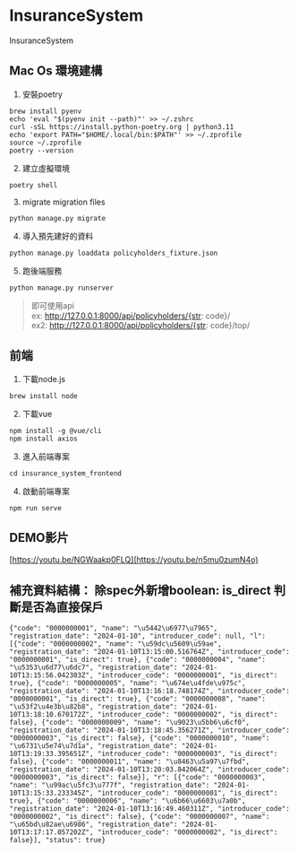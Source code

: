# InsuranceSystem
InsuranceSystem

## Mac Os 環境建構
1. 安裝poetry
```
brew install pyenv
echo 'eval "$(pyenv init --path)"' >> ~/.zshrc
curl -sSL https://install.python-poetry.org | python3.11
echo 'export PATH="$HOME/.local/bin:$PATH"' >> ~/.zprofile
source ~/.zprofile
poetry --version
```

2. 建立虛擬環境
```
poetry shell
```
3. migrate migration files 
```
python manage.py migrate
```
4. 導入預先建好的資料
```
python manage.py loaddata policyholders_fixture.json
```
5. 跑後端服務
```
python manage.py runserver
```
> 即可使用api  
> ex: http://127.0.0.1:8000/api/policyholders/{str: code}/  
> ex2: http://127.0.0.1:8000/api/policyholders/{str: code}/top/  

## 前端
1. 下載node.js 
```
brew install node
```
2. 下載vue
```
npm install -g @vue/cli
npm install axios
```
3. 進入前端專案
```
cd insurance_system_frontend 
```
4. 啟動前端專案
```
npm run serve
```

## DEMO影片
[https://youtu.be/NGWaakp0FLQ](https://youtu.be/n5mu0zumN4o)

## 補充資料結構： 除spec外新增boolean: is_direct 判斷是否為直接保戶
```
{"code": "0000000001", "name": "\u5442\u6977\u7965", "registration_date": "2024-01-10", "introducer_code": null, "l": [{"code": "0000000002", "name": "\u59dc\u5609\u59ae", "registration_date": "2024-01-10T13:15:00.516764Z", "introducer_code": "0000000001", "is_direct": true}, {"code": "0000000004", "name": "\u5353\u6d77\u6dc7", "registration_date": "2024-01-10T13:15:56.042303Z", "introducer_code": "0000000001", "is_direct": true}, {"code": "0000000005", "name": "\u674e\u4fde\u975c", "registration_date": "2024-01-10T13:16:18.748174Z", "introducer_code": "0000000001", "is_direct": true}, {"code": "0000000008", "name": "\u53f2\u4e3b\u82b8", "registration_date": "2024-01-10T13:18:10.670172Z", "introducer_code": "0000000002", "is_direct": false}, {"code": "0000000009", "name": "\u9023\u5bb6\u6cf0", "registration_date": "2024-01-10T13:18:45.356271Z", "introducer_code": "0000000003", "is_direct": false}, {"code": "0000000010", "name": "\u6731\u5e74\u7d1a", "registration_date": "2024-01-10T13:19:33.395651Z", "introducer_code": "0000000003", "is_direct": false}, {"code": "0000000011", "name": "\u8463\u5a97\u7fbd", "registration_date": "2024-01-10T13:20:03.842064Z", "introducer_code": "0000000003", "is_direct": false}], "r": [{"code": "0000000003", "name": "\u99ac\u5fc3\u777f", "registration_date": "2024-01-10T13:15:33.233345Z", "introducer_code": "0000000001", "is_direct": true}, {"code": "0000000006", "name": "\u6b66\u6603\u7a0b", "registration_date": "2024-01-10T13:16:49.460311Z", "introducer_code": "0000000002", "is_direct": false}, {"code": "0000000007", "name": "\u65bd\u82ae\u6986", "registration_date": "2024-01-10T13:17:17.057202Z", "introducer_code": "0000000002", "is_direct": false}], "status": true}
```
